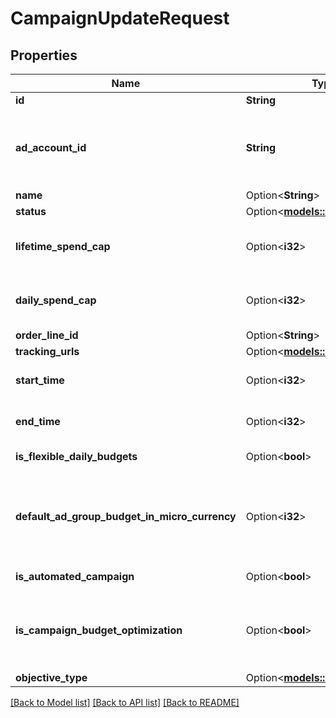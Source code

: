 # CampaignUpdateRequest

## Properties

Name | Type | Description | Notes
------------ | ------------- | ------------- | -------------
**id** | **String** | Campaign ID. | 
**ad_account_id** | **String** | Campaign's Advertiser ID. If you want to create a campaign in a Business Account shared account you need to specify the Business Access advertiser ID in both the query path param as well as the request body schema. | 
**name** | Option<**String**> | Campaign name. | [optional]
**status** | Option<[**models::EntityStatus**](EntityStatus.md)> |  | [optional]
**lifetime_spend_cap** | Option<**i32**> | Campaign total spending cap. Required for Campaign Budget Optimization (CBO) campaigns. This and \"daily_spend_cap\" cannot be set at the same time. | [optional]
**daily_spend_cap** | Option<**i32**> | Campaign daily spending cap. Required for Campaign Budget Optimization (CBO) campaigns. This and \"lifetime_spend_cap\" cannot be set at the same time. | [optional]
**order_line_id** | Option<**String**> | Order line ID that appears on the invoice. | [optional]
**tracking_urls** | Option<[**models::TrackingUrls**](TrackingUrls.md)> |  | [optional]
**start_time** | Option<**i32**> | Campaign start time. Unix timestamp in seconds. Only used for Campaign Budget Optimization (CBO) campaigns. | [optional]
**end_time** | Option<**i32**> | Campaign end time. Unix timestamp in seconds. Only used for Campaign Budget Optimization (CBO) campaigns. | [optional]
**is_flexible_daily_budgets** | Option<**bool**> | Determine if a campaign has flexible daily budgets setup. | [optional]
**default_ad_group_budget_in_micro_currency** | Option<**i32**> | When transitioning from campaign budget optimization to non-campaign budget optimization, the default_ad_group_budget_in_micro_currency will propagate to each child ad groups daily budget. Unit is micro currency of the associated advertiser account. | [optional]
**is_automated_campaign** | Option<**bool**> | Specifies whether the campaign was created in the automated campaign flow | [optional]
**is_campaign_budget_optimization** | Option<**bool**> | Determines if a campaign automatically generate ad-group level budgets given a campaign budget to maximize campaign outcome. When transitioning from non-cbo to cbo, all previous child ad group budget will be cleared. | [optional]
**objective_type** | Option<[**models::ObjectiveType**](ObjectiveType.md)> |  | [optional]

[[Back to Model list]](../README.md#documentation-for-models) [[Back to API list]](../README.md#documentation-for-api-endpoints) [[Back to README]](../README.md)


